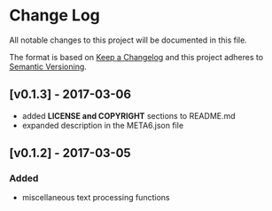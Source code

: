 # Change Log
All notable changes to this project will be documented in this file.

The format is based on [Keep a Changelog](http://keepachangelog.com/)
and this project adheres to [Semantic Versioning](http://semver.org/).

## [v0.1.3] - 2017-03-06
- added **LICENSE and COPYRIGHT** sections to README.md
- expanded description in the META6.json file

## [v0.1.2] - 2017-03-05
### Added
- miscellaneous text processing functions
